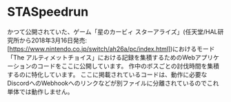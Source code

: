 # STASpeedrun
かつて公開されていた、ゲーム「星のカービィ スターアライズ」(任天堂/HAL研究所から2018年3月16日発売:[https://www.nintendo.co.jp/switch/ah26a/pc/index.html])におけるモード「The アルティメットチョイス」における記録を集積するためのWebアプリケーションのコードをここに公開しています。
作中のボスごとの討伐時間を集積するのに特化しています。
ここに掲載されているコードは、動作に必要なDiscordへのWebhookへのリンクなどが別ファイルに分離されているのでこれ単体では動作しません。
